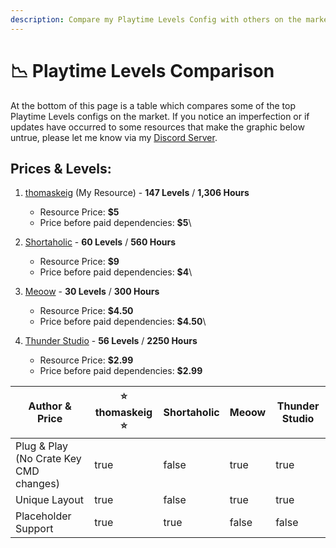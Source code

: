 ```yaml
---
description: Compare my Playtime Levels Config with others on the market
---
```


# 📉 Playtime Levels Comparison

At the bottom of this page is a table which compares some of the top Playtime Levels configs on the market. If you notice an imperfection or if updates have occurred to some resources that make the graphic below untrue, please let me know via my [Discord Server](https://discord.gg/MRd9M3ZZJT).

## Prices & Levels:

1. [thomaskeig](https://builtbybit.com/resources/25389/) (My Resource) - **147 Levels** / **1,306 Hours**
   * Resource Price: **$5**
   * Price before paid dependencies: **$5**\

2. [Shortaholic](https://builtbybit.com/resources/26918/) - **60 Levels** / **560 Hours**
   * Resource Price: **$9**
   * Price before paid dependencies: **$4**\

3. [Meoow](https://builtbybit.com/resources/27110) - **30 Levels** / **300 Hours**
   * Resource Price: **$4.50**
   * Price before paid dependencies: **$4.50**\

4. [Thunder Studio](https://builtbybit.com/resources/27673) - **56 Levels** / **2250 Hours**
   * Resource Price: **$2.99**
   * Price before paid dependencies: **$2.99**

<table data-full-width="true"><thead><tr><th>Author &#x26; Price</th><th data-type="checkbox">⭐ thomaskeig ⭐</th><th data-type="checkbox">Shortaholic</th><th data-type="checkbox">Meoow</th><th data-type="checkbox">Thunder Studio</th></tr></thead><tbody><tr><td>Plug &#x26; Play (No Crate Key CMD changes)</td><td>true</td><td>false</td><td>true</td><td>true</td></tr><tr><td>Unique Layout</td><td>true</td><td>false</td><td>true</td><td>true</td></tr><tr><td>Placeholder Support</td><td>true</td><td>true</td><td>false</td><td>false</td></tr></tbody></table>

